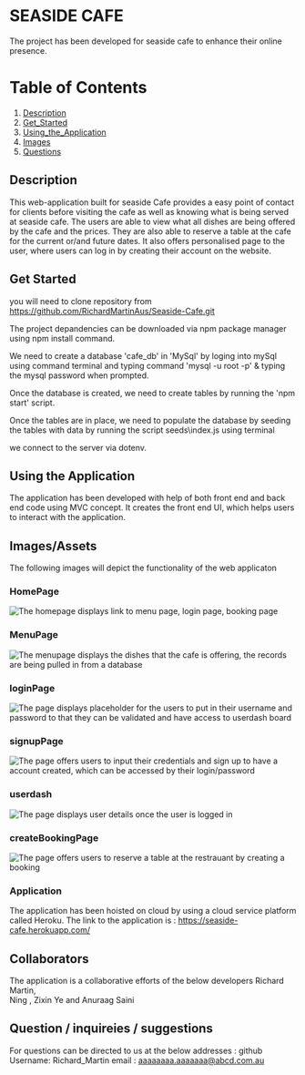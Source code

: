 # SEASIDE CAFE
The project has been developed for seaside cafe to enhance their online presence.

# Table of Contents
1. [Description](#Description)
2. [Get_Started](#Get_Started)
3. [Using_the_Application](#Using_the_Application)
4. [Images](#Images)
5. [Questions](#Questions)

## Description 
This web-application built for seaside Cafe provides a easy point of contact for clients before visiting the cafe as well as knowing what is being served at seaside cafe. The users are able to view what all dishes are being offered by the cafe and the prices. 
They are also able to reserve a table at the cafe for the current or/and future dates. 
It also offers personalised page to the user, where users can log in by creating their account on the website.

## Get Started
you will need to clone repository from https://github.com/RichardMartinAus/Seaside-Cafe.git

The project depandencies can be downloaded via npm package manager using npm install command.

We need to create a database 'cafe_db' in 'MySql' by loging into mySql using command terminal and typing command 'mysql -u root -p' & typing the mysql password when prompted.

Once the database is created, we need to create tables by running the 'npm start' script.

Once the tables are in place, we need to populate the database by seeding the tables with data by running the script seeds\index.js using terminal

we connect to the server via dotenv.

## Using the Application
The application has been developed with help of both front end and back end code using MVC concept. It creates the front end UI, which helps users to interact with the application.


## Images/Assets
The following images will depict the functionality of the web applicaton

### HomePage
![The homepage displays link to menu page, login page, booking page](./public/images/01_mainpage.jpg)

### MenuPage
![The menupage displays the dishes that the cafe is offering, the records are being pulled in from a database](./public/images/02_menupage.jpg)

###  loginPage
![The page displays placeholder for the users to put in their username and password to that they can be validated and have access to userdash board](./public/images/03_loginpage.jpg)

###  signupPage
![The page offers users to input their credentials and sign up to have a account created, which can be accessed by their login/password](./public/images/signup.jpg)

###  userdash
![The page displays user details once the user is logged in](./public/images/05currentBooking.jpg)

###  createBookingPage
![The page offers users to reserve a table at the restrauant by creating a booking ](./public/images/04_bookingpage.jpg)


### Application  
The application has been hoisted on cloud by using a  cloud service platform called Heroku. The link to the application is : https://seaside-cafe.herokuapp.com/

## Collaborators
The application is a collaborative efforts of the below developers
Richard Martin,  
Ning , 
Zixin Ye and 
Anuraag Saini

## Question / inquireies / suggestions 
For questions can be directed to us at the below addresses :
github Username: Richard_Martin
email :  aaaaaaaa.aaaaaaa@abcd.com.au
